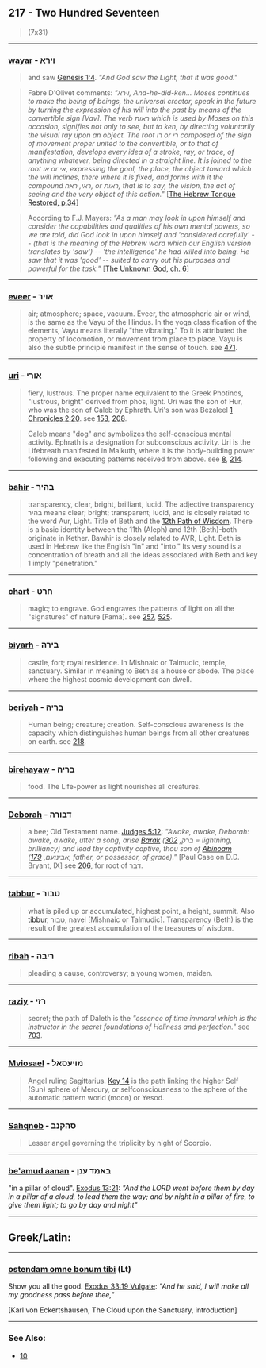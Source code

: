 ## 217 - Two Hundred Seventeen
> (7x31)

---

### [wayar](/keys/VIRA) - וירא
> and saw [Genesis 1:4](http://biblehub.com/genesis/1-4.htm). *"And God saw the Light, that it was good."*

> Fabre D'Olivet comments: *"וירא, And-he-did-ken... Moses continues to make the being of beings, the universal creator, speak in the future by turning the expression of his will into the past by means of the convertible sign [Vav]. The verb ראות which is used by Moses on this occasion, signifies not only to see, but to ken, by directing voluntarily the visual ray upon an object. The root רו or רי composed of the sign of movement proper united to the convertible, or to that of manifestation, develops every idea of a stroke, ray, or trace, of anything whatever, being directed in a straight line. It is joined to the root או or אי, expressing the goal, the place, the object toward which the will inclines, there where it is fixed, and forms with it the compound ראי, ראה, or ראות, that is to say, the vision, the act of seeing and the very object of this action."* [[The Hebrew Tongue Restored, p.34](https://archive.org/stream/hebraictongueres00fabriala#page/34)]

> According to F.J. Mayers: *"As a man may look in upon himself and consider the capabilities and qualities of his own mental powers, so we are told, did God look in upon himself and 'considered carefully' -- (that is the meaning of the Hebrew word which our English version translates by 'saw') -- 'the intelligence' he had willed into being. He saw that it was 'good' -- suited to carry out his purposes and powerful for the task."* [[The Unknown God, ch. 6](http://www.organelle.org/as/aschap6.htm)]

---

### [eveer](/keys/AVIR) - אויר
> air; atmosphere; space, vacuum. Eveer, the atmospheric air or wind, is the same as the Vayu of the Hindus. In the yoga classification of the elements, Vayu means literally "the vibrating." To it is attributed the property of locomotion, or movement from place to place. Vayu is also the subtle principle manifest in the sense of touch. see [471](471).

---

### [uri](/keys/AVRI) - אורי
> fiery, lustrous. The proper name equivalent to the Greek Photinos, "lustrous, bright" derived from phos, light. Uri was the son of Hur, who was the son of Caleb by Ephrath. Uri's son was Bezaleel [1 Chronicles 2:20](http://biblehub.com/1_chronicles/2-20.htm). see [153](153), [208](208).

> Caleb means "dog" and symbolizes the self-conscious mental activity. Ephrath is a designation for subconscious activity. Uri is the Lifebreath manifested in Malkuth, where it is the body-building power following and executing patterns received from above. see [8](8), [214](214).

---

### [bahir](/keys/BHIR) - בהיר
> transparency, clear, bright, brilliant, lucid. The adjective transparency בהיר means clear; bright; transparent; lucid, and is closely related to the word Aur, Light. Title of Beth and the [12th Path of Wisdom](12). There is a basic identity between the 11th (Aleph) and 12th (Beth)-both originate in Kether. Bawhir is closely related to AVR, Light. Beth is used in Hebrew like the English "in" and "into." Its very sound is a concentration of breath and all the ideas associated with Beth and key 1 imply "penetration."

---

### [chart](/keys/ChRT) - חרט
> magic; to engrave. God engraves the patterns of light on all the "signatures" of nature [Fama]. see [257](257), [525](525).

---

### [biyarh](/keys/BIRH) - בירה
> castle, fort; royal residence. In Mishnaic or Talmudic, temple, sanctuary. Similar in meaning to Beth as a house or abode. The place where the highest cosmic development can dwell.

---

### [beriyah](/keys/BRIH) - בריה
> Human being; creature; creation. Self-conscious awareness is the capacity which distinguishes human beings from all other creatures on earth. see [218](218).

---

### [birehayaw](/keys/BRIH) - בריה
> food. The Life-power as light nourishes all creatures.

---

### [Deborah](/keys/DBVRH) - דבורה
> a bee; Old Testament name. [Judges 5:12](http://biblehub.com/judges/5-12.htm): *"Awake, awake, Deborah: awake, awake, utter a song, arise [Barak](/keys/BRQ) (ברק, [302](302) = lightning, brilliancy) and lead thy captivity captive, thou son of [Abinoam](/keys/ABINVOM) (אבינועם, [179](179), father, or possessor, of grace)."* [Paul Case on D.D. Bryant, IX] see [206](206), for root of דבר.

---

### [tabbur](/keys/TBVR) - טבור
> what is piled up or accumulated, highest point, a height, summit. Also [tibbur](/keys/TBVR), טבור, navel [Mishnaic or Talmudic]. Transparency (Beth) is the result of the greatest accumulation of the treasures of wisdom.

---

### [ribah](/keys/RIBH) - ריבה
> pleading a cause, controversy; a young women, maiden.

---

### [raziy](/keys/RZI) - רזי
> secret; the path of Daleth is the *"essence of time immoral which is the instructor in the secret foundations of Holiness and perfection."* see [703](703).

---

### [Mviosael](/keys/MVIOSAL) - מויעסאל
> Angel ruling Sagittarius. [Key 14](14) is the path linking the higher Self (Sun) sphere of Mercury, or selfconsciousness to the sphere of the automatic pattern world (moon) or Yesod.

---

### [Sahqneb](/keys/SHQNB) - סהקנב
> Lesser angel governing the triplicity by night of Scorpio.

---

### [be'amud aanan](/keys/BAMVD.ONN) - באמד ענן
"in a pillar of cloud". [Exodus 13:21](http://biblehub.com/exodus/13-21.htm): *"And the LORD went before them by day in a pillar of a cloud, to lead them the way; and by night in a pillar of fire, to give them light; to go by day and night"*

---

## Greek/Latin:

---

### [ostendam omne bonum tibi](/latin?word=ostendam+omne+bonum+tibi) (Lt)
Show you all the good. [Exodus 33:19 Vulgate](https://www.biblegateway.com/passage/?search=exodus%2033%3A19&version=KJV;VULGATE): *"And he said, I will make all my goodness pass before thee,"*

[Karl von Eckertshausen, The Cloud upon the Sanctuary, introduction]

---

### See Also:

- [10](10)
